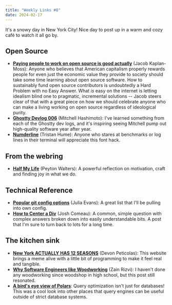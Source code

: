 ```yaml
---
title: "Weekly Links #8"
date: 2024-02-17
---
```


It's a snowy day in New York City! Nice day to post up in a warm and cozy café to watch it
all go by.

## Open Source

- [**Paying people to work on open source is good
  actually**](https://jacobian.org/2024/feb/16/paying-maintainers-is-good/) (Jacob
  Kaplan-Moss): Anyone who believes that American capitalism properly rewards people for
  even just the economic value they provide to society should take some time learning
  about open source software. How to sustainably fund open source contributors is
  undoubtedly a Hard Problem with no Easy Answer. What _is_ easy on the internet is
  letting idealism blind one to pragmatic, incremental solutions -- Jacob steers clear of
  that with a great piece on how we should celebrate anyone who can make a living working
  on open source regardless of ideological purity.
- [**Ghostty Devlog 006**](https://mitchellh.com/writing/ghostty-devlog-006) (Mitchell
  Hashimoto): I've learned something from each of the Ghostty dev logs, and it's inspiring
  seeing Mitchell pump out high-quality software year after year.
- [**Numderline**](https://thume.ca/numderline/) (Tristan Hume): Anyone who stares at
  benchmarks or log lines in their terminal will appreciate this font hack.

## From the webring
- **[Half My Life](https://pawa.lt/posts/2024/02/half-my-life/)** (Peyton Walters): A
  powerful reflection on motivation, craft and finding joy in what we do.

## Technical Reference

- [**Popular git config
  options**](https://jvns.ca/blog/2024/02/16/popular-git-config-options/) (Julia Evans): A
  great list that I'll be pulling into own config.
- [**How to Center a Div**](https://www.joshwcomeau.com/css/center-a-div/) (Josh Comeau):
  A common, simple question with complex answers broken down into easily understandable
  bits. A post that I'm sure to turn back to lots for a long time.

## The kitchen sink

- [**New York ACTUALLY HAS 12 SEASONS**](https://12seasons.nyc) (Devon Peticolas): This
  website brings a meme alive with a little bit of programming to make it feel real and
  tangible.
- [**Why Software Engineers like
  Woodworking**](https://www.zainrizvi.io/blog/why-software-engineers-like-woodworking/)
  (Zain Rizvi): I haven't done any woodworking since woodshop in high school, but this
  post still resonated. 
- [**A bird's eye view of Polars**](https://pola.rs/posts/polars_birds_eye_view/): Query
  optimization isn't just for databases! This was a cool look into other places that query
  engines can be useful outside of strict database systems.

